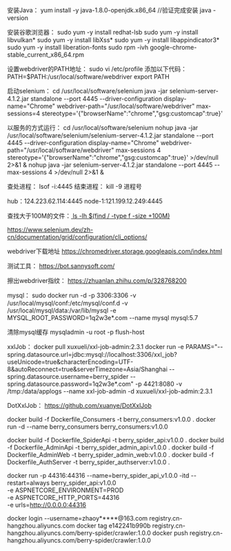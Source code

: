 安装Java：
yum install -y java-1.8.0-openjdk.x86_64
//验证完成安装
java -version

安装谷歌浏览器：
sudo yum -y install  redhat-lsb
sudo yum -y install libvulkan*
sudo yum -y install libXss*
sudo yum -y install libappindicator3*
sudo yum -y install liberation-fonts
sudo rpm -ivh google-chrome-stable_current_x86_64.rpm

设置webdriver的PATH地址：
sudo vi /etc/profile
添加以下代码：
PATH=$PATH:/usr/local/software/webdriver
export PATH

启动selenium：
cd /usr/local/software/selenium
java -jar selenium-server-4.1.2.jar standalone --port 4445 --driver-configuration display-name="Chrome" webdriver-path="/usr/local/software/webdriver" max-sessions=4 stereotype='{"browserName":"chrome","gsg:customcap":true}'

以服务的方式运行：
cd /usr/local/software/selenium
nohup java -jar /usr/local/software/selenium/selenium-server-4.1.2.jar standalone --port 4445 --driver-configuration display-name="Chrome" webdriver-path="/usr/local/software/webdriver" max-sessions 4 stereotype='{"browserName":"chrome","gsg:customcap":true}' >/dev/null 2>&1 &
nohup java -jar selenium-server-4.1.2.jar standalone --port 4445 --max-sessions 4 >/dev/null 2>&1 &

查处进程：
lsof -i:4445
结束进程：
kill -9 进程号

hub：124.223.62.114:4445
node-1:121.199.12.249:4445

查找大于100M的文件：[
ls -lh  $(find / -type f -size +100M)]()


https://www.selenium.dev/zh-cn/documentation/grid/configuration/cli_options/

webdriver下载地址
https://chromedriver.storage.googleapis.com/index.html

测试工具：
https://bot.sannysoft.com/

擦出webdriver指纹：
https://zhuanlan.zhihu.com/p/328768200

mysql：
sudo docker run -d -p 3306:3306 -v /usr/local/mysql/conf:/etc/mysql/conf.d -v /usr/local/mysql/data:/var/lib/mysql -e MYSQL_ROOT_PASSWORD=1q2w3e*.com --name  mysql mysql:5.7

清除mysql缓存
mysqladmin -u root -p flush-host

xxlJob：
docker pull xuxueli/xxl-job-admin:2.3.1
docker run -e PARAMS="--spring.datasource.url=jdbc:mysql://localhost:3306/xxl_job?useUnicode=true&characterEncoding=UTF-8&autoReconnect=true&serverTimezone=Asia/Shanghai --spring.datasource.username=berry_spider --spring.datasource.password=1q2w3e*.com" -p 4421:8080 -v /tmp:/data/applogs --name xxl-job-admin  -d xuxueli/xxl-job-admin:2.3.1

DotXxlJob：
https://github.com/xuanye/DotXxlJob

docker build -f Dockerfile_Consumers -t berry_consumers:v1.0.0 .
docker run -d --name berry_consumers berry_consumers:v1.0.0

docker build -f Dockerfile_SpiderApi -t berry_spider_api:v1.0.0 .
docker build -f Dockerfile_AdminApi -t berry_spider_admin_api:v1.0.0 .
docker build -f Dockerfile_AdminWeb -t berry_spider_admin_web:v1.0.0 .
docker build -f Dockerfile_AuthServer -t berry_spider_authserver:v1.0.0 .

docker run -p 44316:44316 --name=berry_spider_api_v1.0.0 -itd --restart=always berry_spider_api:v1.0.0 \
-e ASPNETCORE_ENVIRONMENT=PROD \
-e ASPNETCORE_HTTP_PORTS=44316 \
-e urls=http://0.0.0.0:44316

docker login --username=zhaoy*****@163.com registry.cn-hangzhou.aliyuncs.com
docker tag e142241b990b registry.cn-hangzhou.aliyuncs.com/berry-spider/crawler:1.0.0
docker push registry.cn-hangzhou.aliyuncs.com/berry-spider/crawler:1.0.0